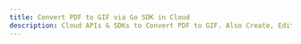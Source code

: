 ---title: Convert PDF to GIF via Go SDK in Clouddescription: Cloud APIs & SDKs to Convert PDF to GIF. Also Create, Edit & Render Microsoft Word & OpenOffice documents in the Cloud.---